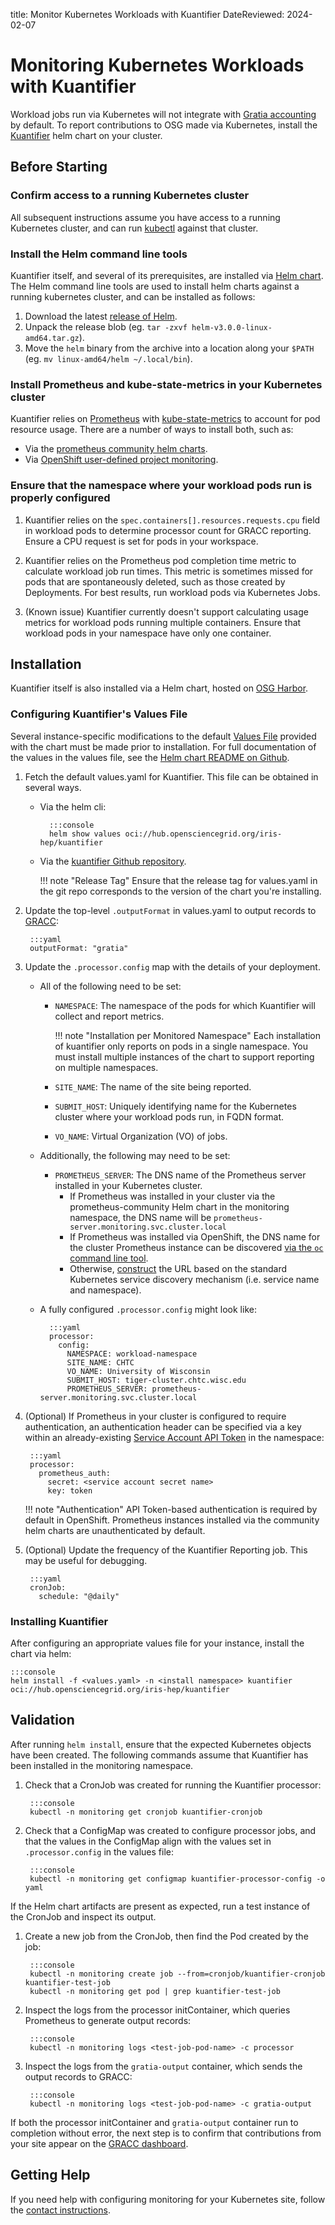 title: Monitor Kubernetes Workloads with Kuantifier
DateReviewed: 2024-02-07

Monitoring Kubernetes Workloads with Kuantifier
===============================================

Workload jobs run via Kubernetes will not integrate with [Gratia accounting](./troubleshooting-gratia/) by default.
To report contributions to OSG made via Kubernetes, install the [Kuantifier][kuantifier-github] helm chart
on your cluster.

Before Starting
---------------

### Confirm access to a running Kubernetes cluster

All subsequent instructions assume you have access to a running Kubernetes cluster, and can run [kubectl][kubectl]
against that cluster.

### Install the Helm command line tools 

Kuantifier itself, and several of its prerequisites, are installed via [Helm chart](https://helm.sh/). The Helm
command line tools are used to install helm charts against a running kubernetes cluster, and can be installed
as follows:

1. Download the latest [release of Helm][helm-release].
1. Unpack the release blob (eg. `tar -zxvf helm-v3.0.0-linux-amd64.tar.gz`).
1. Move the `helm` binary from the archive into a location along your `$PATH` (eg. `mv linux-amd64/helm ~/.local/bin`).

### Install Prometheus and kube-state-metrics in your Kubernetes cluster

Kuantifier relies on [Prometheus][prometheus] with [kube-state-metrics][kube-state-metrics] to account for pod resource usage. 
There are a number of ways to install both, such as:

- Via the [prometheus community helm charts][prometheus-community].
- Via [OpenShift user-defined project monitoring][openshift-monitoring].


### Ensure that the namespace where your workload pods run is properly configured

1. Kuantifier relies on the `spec.containers[].resources.requests.cpu` field in workload pods
   to determine processor count for GRACC reporting. Ensure a CPU request is set for pods in
   your workspace.
 
1. Kuantifier relies on the Prometheus pod completion time metric to calculate workload job run times.
   This metric is sometimes missed for pods that are spontaneously deleted, such as those created by
   Deployments. For best results, run workload pods via Kubernetes Jobs.

1. (Known issue) Kuantifier currently doesn't support calculating usage metrics for workload pods
   running multiple containers. Ensure that workload pods in your namespace have only one container.

Installation
------------

Kuantifier itself is also installed via a Helm chart, hosted on [OSG Harbor](https://hub.opensciencegrid.org).


### Configuring Kuantifier's Values File

Several instance-specific modifications to the default [Values File][values-file] provided with the chart 
must be made prior to installation. For full documentation of the values in the values file, see the 
[Helm chart README on Github][helm-values-readme].

1. Fetch the default values.yaml for Kuantifier. This file can be obtained in several ways.
    - Via the helm cli:

            :::console
            helm show values oci://hub.opensciencegrid.org/iris-hep/kuantifier
    
    - Via the [kuantifier Github repository][values-yaml].

        !!! note "Release Tag"
            Ensure that the release tag for values.yaml in the git repo corresponds to the version of the chart you're installing.


1. Update the top-level `.outputFormat` in values.yaml to output records to [GRACC](https://gracc.opensciencegrid.org/):
      
        :::yaml
        outputFormat: "gratia"

1. Update the `.processor.config` map with the details of your deployment.
    - All of the following need to be set:
        - `NAMESPACE`: The namespace of the pods for which Kuantifier will collect and report metrics.

            !!! note "Installation per Monitored Namespace"
                Each installation of kuantifier only reports on pods in a single namespace. You must
                install multiple instances of the chart to support reporting on multiple namespaces.

        - `SITE_NAME`: The name of the site being reported.
        - `SUBMIT_HOST`: Uniquely identifying name for the Kubernetes cluster where your workload pods run, in FQDN format.
        - `VO_NAME`: Virtual Organization (VO) of jobs.

    - Additionally, the following may need to be set:
        - `PROMETHEUS_SERVER`: The DNS name of the Prometheus server installed in your Kubernetes cluster. 
            - If Prometheus was installed in your cluster via the prometheus-community Helm chart in the monitoring
              namespace, the DNS name will be `prometheus-server.monitoring.svc.cluster.local` 
            - If Prometheus was installed via OpenShift, the DNS name for the cluster Prometheus instance can be discovered
              [via the `oc` command line tool][openshift-prometheus-url].
            - Otherwise, [construct](https://kubernetes.io/docs/concepts/services-networking/service/#dns) the URL based on the standard Kubernetes service discovery mechanism (i.e. service name and namespace).
    
    - A fully configured `.processor.config` might look like:

            :::yaml
            processor:
              config:
                NAMESPACE: workload-namespace
                SITE_NAME: CHTC
                VO_NAME: University of Wisconsin
                SUBMIT_HOST: tiger-cluster.chtc.wisc.edu
                PROMETHEUS_SERVER: prometheus-server.monitoring.svc.cluster.local

1. (Optional) If Prometheus in your cluster is configured to require authentication, an
   authentication header can be specified via a key within an already-existing [Service Account API Token][kubernetes-secret] in the namespace:

        :::yaml
        processor:
          prometheus_auth:
            secret: <service account secret name>
            key: token



    !!! note "Authentication"
           API Token-based authentication is required by default in OpenShift. Prometheus instances installed via the
           community helm charts are unauthenticated by default.

1. (Optional) Update the frequency of the Kuantifier Reporting job. This may be useful for debugging.

        :::yaml
        cronJob:
          schedule: "@daily"

### Installing Kuantifier

After configuring an appropriate values file for your instance, install the chart via helm:

    :::console
    helm install -f <values.yaml> -n <install namespace> kuantifier oci://hub.opensciencegrid.org/iris-hep/kuantifier

Validation
----------

After running `helm install`, ensure that the expected Kubernetes objects have been created. The following commands assume
that Kuantifier has been installed in the monitoring namespace.

1. Check that a CronJob was created for running the Kuantifier processor:

        :::console
        kubectl -n monitoring get cronjob kuantifier-cronjob

1. Check that a ConfigMap was created to configure processor jobs, and that the values in the ConfigMap
   align with the values set in `.processor.config` in the values file:

        :::console
        kubectl -n monitoring get configmap kuantifier-processor-config -o yaml


If the Helm chart artifacts are present as expected, run a test instance of the CronJob and inspect its output.

1. Create a new job from the CronJob, then find the Pod created by the job:

        :::console
        kubectl -n monitoring create job --from=cronjob/kuantifier-cronjob kuantifier-test-job
        kubectl -n monitoring get pod | grep kuantifier-test-job

1. Inspect the logs from the processor initContainer, which queries Prometheus to generate output records:

        :::console
        kubectl -n monitoring logs <test-job-pod-name> -c processor

1. Inspect the logs from the `gratia-output` container, which sends the output records to GRACC:

        :::console
        kubectl -n monitoring logs <test-job-pod-name> -c gratia-output

If both the processor initContainer and `gratia-output` container run to completion without error, the next step
is to confirm that contributions from your site appear on the [GRACC dashboard][gracc-dashboard].

Getting Help
------------

If you need help with configuring monitoring for your Kubernetes site, follow the [contact instructions](../common/help.md).

[helm-release]: https://github.com/helm/helm/releases
[kuantifier-github]: https://github.com/rptaylor/kapel/
[helm-values-readme]: https://github.com/rptaylor/kapel/blob/master/chart/README.md
[values-yaml]: https://github.com/rptaylor/kapel/blob/master/chart/values.yaml
[values-file]: https://helm.sh/docs/chart_template_guide/values_files/
[prometheus-community]: https://github.com/prometheus-community/helm-charts/tree/main
[kubectl]: https://kubernetes.io/docs/reference/kubectl/
[prometheus]: https://prometheus.io/
[gracc-dashboard]: https://gracc.opensciencegrid.org/d/000000079/site-summary?orgId=1
[openshift-monitoring]: https://docs.redhat.com/en/documentation/openshift_container_platform/4.12/html/monitoring/enabling-monitoring-for-user-defined-projects
[openshift-prometheus-url]: https://docs.redhat.com/en/documentation/openshift_container_platform/4.16/html/monitoring/accessing-metrics#accessing-metrics-as-a-developer
[kube-state-metrics]: https://github.com/kubernetes/kube-state-metrics
[kubernetes-secret]: https://kubernetes.io/docs/tasks/configure-pod-container/configure-service-account/#manually-create-a-long-lived-api-token-for-a-serviceaccount
